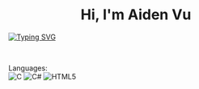 <h1 align="center">Hi, I'm Aiden Vu</h1>

[![Typing SVG](https://readme-typing-svg.demolab.com/?lines=I+am+student+learning+coding)](https://git.io/typing-svg)

<br>

Languages: <br>
![C](https://img.shields.io/badge/c-%2300599C.svg?style=for-the-badge&logo=c&logoColor=white)
![C#](https://img.shields.io/badge/c%23-%23239120.svg?style=for-the-badge&logo=c-sharp&logoColor=white)
![HTML5](https://img.shields.io/badge/html5-%23E34F26.svg?style=for-the-badge&logo=html5&logoColor=white)
